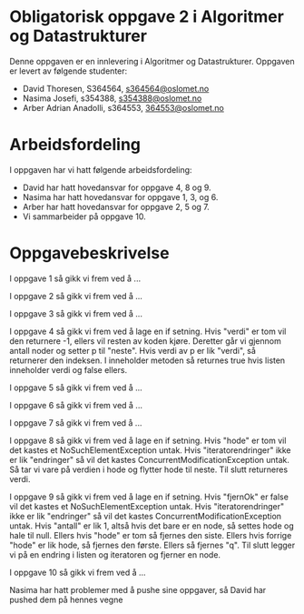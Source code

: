 # Obligatorisk oppgave 2 i Algoritmer og Datastrukturer

Denne oppgaven er en innlevering i Algoritmer og Datastrukturer.
Oppgaven er levert av følgende studenter:
* David Thoresen, S364564, s364564@oslomet.no
* Nasima Josefi, s354388, s354388@oslomet.no
* Arber Adrian Anadolli, s364553, 364553@oslomet.no

# Arbeidsfordeling

I oppgaven har vi hatt følgende arbeidsfordeling:
* David har hatt hovedansvar for oppgave 4, 8 og 9.
* Nasima har hatt hovedansvar for oppgave 1, 3, og 6.
* Arber har hatt hovedansvar for oppgave 2, 5 og 7.
* Vi sammarbeider på oppgave 10.

# Oppgavebeskrivelse

I oppgave 1 så gikk vi frem ved å ...

I oppgave 2 så gikk vi frem ved å ...

I oppgave 3 så gikk vi frem ved å ...

I oppgave 4 så gikk vi frem ved å lage en if setning.
Hvis "verdi" er tom vil den returnere -1, ellers vil resten av koden kjøre.
Deretter går vi gjennom antall noder og setter p til "neste".
Hvis verdi av p er lik "verdi", så returnerer den indeksen.
I inneholder metoden så returnes true hvis listen inneholder verdi og false ellers.

I oppgave 5 så gikk vi frem ved å ...

I oppgave 6 så gikk vi frem ved å ...

I oppgave 7 så gikk vi frem ved å ...

I oppgave 8 så gikk vi frem ved å lage en if setning.
Hvis "hode" er tom vil det kastes et NoSuchElementException untak.
Hvis "iteratorendringer" ikke er lik "endringer" så vil det kastes ConcurrentModificationException untak.
Så tar vi vare på verdien i hode og flytter hode til neste.
Til slutt returneres verdi.

I oppgave 9 så gikk vi frem ved å lage en if setning.
Hvis "fjernOk" er false vil det kastes et NoSuchElementException untak.
Hvis "iteratorendringer" ikke er lik "endringer" så vil det kastes ConcurrentModificationException untak.
Hvis "antall" er lik 1, altså hvis det bare er en node, så settes hode og hale til null.
Ellers hvis "hode" er tom så fjernes den siste.
Ellers hvis forrige "hode" er lik hode, så fjernes den første.
Ellers så fjernes "q".
Til slutt legger vi på en endring i listen og iteratoren og fjerner en node.

I oppgave 10 så gikk vi frem ved å ...

Nasima har hatt problemer med å pushe sine oppgaver, så David har pushed dem på hennes vegne